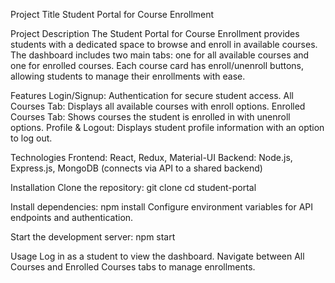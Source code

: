 Project Title
Student Portal for Course Enrollment

Project Description
The Student Portal for Course Enrollment provides students with a dedicated space to browse and enroll in available courses. The dashboard includes two main tabs: one for all available courses and one for enrolled courses. Each course card has enroll/unenroll buttons, allowing students to manage their enrollments with ease.

Features
Login/Signup: Authentication for secure student access.
All Courses Tab: Displays all available courses with enroll options.
Enrolled Courses Tab: Shows courses the student is enrolled in with unenroll options.
Profile & Logout: Displays student profile information with an option to log out.

Technologies
Frontend: React, Redux, Material-UI
Backend: Node.js, Express.js, MongoDB (connects via API to a shared backend)

Installation
Clone the repository:
git clone <repository-url>
cd student-portal

Install dependencies:
npm install
Configure environment variables for API endpoints and authentication.

Start the development server:
npm start

Usage
Log in as a student to view the dashboard.
Navigate between All Courses and Enrolled Courses tabs to manage enrollments.
